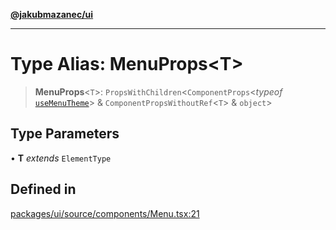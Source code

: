 [**@jakubmazanec/ui**](../README.md)

---

# Type Alias: MenuProps\<T\>

> **MenuProps**\<`T`\>: `PropsWithChildren`\<`ComponentProps`\<_typeof_
> [`useMenuTheme`](../functions/useMenuTheme.md)\> & `ComponentPropsWithoutRef`\<`T`\> & `object`\>

## Type Parameters

• **T** _extends_ `ElementType`

## Defined in

[packages/ui/source/components/Menu.tsx:21](https://github.com/jakubmazanec/tools/blob/4bb343d3736e4f9f11a014de3241c6054262151e/packages/ui/source/components/Menu.tsx#L21)
